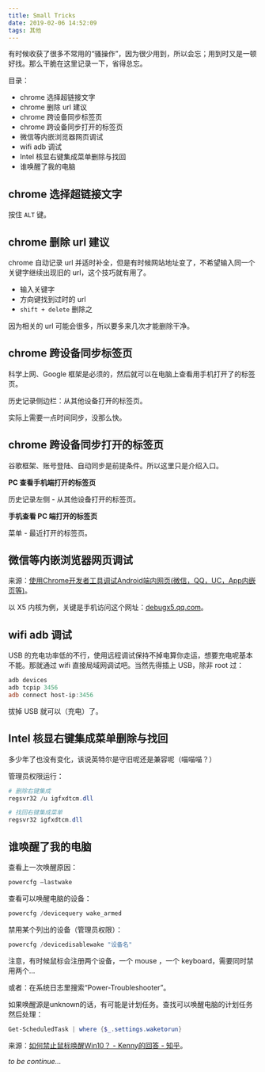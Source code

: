 ```yaml
---
title: Small Tricks
date: 2019-02-06 14:52:09
tags: 其他
---
```


有时候收获了很多不常用的“骚操作”，因为很少用到，所以会忘；用到时又是一顿好找。那么干脆在这里记录一下，省得总忘。

目录：

- chrome 选择超链接文字
- chrome 删除 url 建议
- chrome 跨设备同步标签页
- chrome 跨设备同步打开的标签页
- 微信等内嵌浏览器网页调试
- wifi adb 调试
- Intel 核显右键集成菜单删除与找回
- 谁唤醒了我的电脑

<!--more-->

## chrome 选择超链接文字

按住 `ALT` 键。



## chrome 删除 url 建议

chrome 自动记录 url 并适时补全，但是有时候网站地址变了，不希望输入同一个关键字继续出现旧的 url，这个技巧就有用了。

- 输入关键字
- 方向键找到过时的 url
- `shift + delete` 删除之

因为相关的 url 可能会很多，所以要多来几次才能删除干净。



## chrome 跨设备同步标签页

科学上网、Google 框架是必须的，然后就可以在电脑上查看用手机打开了的标签页。

历史记录侧边栏：从其他设备打开的标签页。

实际上需要一点时间同步，没那么快。



## chrome 跨设备同步打开的标签页

谷歌框架、账号登陆、自动同步是前提条件。所以这里只是介绍入口。

**PC 查看手机端打开的标签页**

历史记录左侧 - 从其他设备打开的标签页。

**手机查看 PC 端打开的标签页**

菜单 - 最近打开的标签页。



## 微信等内嵌浏览器网页调试

来源：[使用Chrome开发者工具调试Android端内网页(微信，QQ，UC，App内嵌页等)](https://juejin.im/post/5b558be7e51d4519984139e6#comment)。

以 X5 内核为例，关键是手机访问这个网址：[debugx5.qq.com](debugx5.qq.com)。



## wifi adb 调试

USB 的充电功率低的不行，使用远程调试保持不掉电算你走运，想要充电呢基本不能。那就通过 wifi 直接局域网调试吧。当然先得插上 USB，除非 root 过：

```powershell
adb devices
adb tcpip 3456
adb connect host-ip:3456
```

拔掉 USB 就可以（充电）了。



## Intel 核显右键集成菜单删除与找回

多少年了也没有变化，该说英特尔是守旧呢还是兼容呢（喵喵喵？）

管理员权限运行：

```powershell
# 删除右键集成
regsvr32 /u igfxdtcm.dll

# 找回右键集成菜单
regsvr32 igfxdtcm.dll
```



## 谁唤醒了我的电脑

查看上一次唤醒原因：

```powershell
powercfg –lastwake
```

查看可以唤醒电脑的设备：

```powershell
powercfg /devicequery wake_armed
```

禁用某个列出的设备（管理员权限）：

```powershell
powercfg /devicedisablewake "设备名"
```

注意，有时候鼠标会注册两个设备，一个 mouse ，一个 keyboard，需要同时禁用两个…

或者：在系统日志里搜索“Power-Troubleshooter”。

如果唤醒源是unknown的话，有可能是计划任务。查找可以唤醒电脑的计划任务然后处理：

```powershell
Get-ScheduledTask | where {$_.settings.waketorun}
```

来源：[如何禁止鼠标唤醒Win10？ - Kenny的回答 - 知乎](https://www.zhihu.com/question/48154015/answer/162508741)。



*to be continue...*
